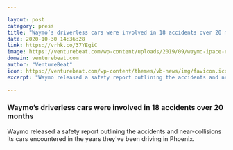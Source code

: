 ```yaml
---

layout: post
category: press
title: "Waymo’s driverless cars were involved in 18 accidents over 20 months"
date: 2020-10-30 14:36:28
link: https://vrhk.co/37YEgiC
image: https://venturebeat.com/wp-content/uploads/2019/09/waymo-ipace-e1572290208222.jpg?w=1200&strip=all
domain: venturebeat.com
author: "VentureBeat"
icon: https://venturebeat.com/wp-content/themes/vb-news/img/favicon.ico
excerpt: "Waymo released a safety report outlining the accidents and near-collisions its cars encountered in the years they've been driving in Phoenix."

---
```


### Waymo’s driverless cars were involved in 18 accidents over 20 months

Waymo released a safety report outlining the accidents and near-collisions its cars encountered in the years they've been driving in Phoenix.
